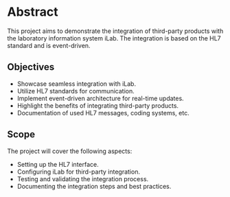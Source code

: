 # Abstract

This project aims to demonstrate the integration of third-party products with the laboratory information system iLab. The integration is based on the HL7 standard and is event-driven.

## Objectives

- Showcase seamless integration with iLab.
- Utilize HL7 standards for communication.
- Implement event-driven architecture for real-time updates.
- Highlight the benefits of integrating third-party products.
- Documentation of used HL7 messages, coding systems, etc.

## Scope

The project will cover the following aspects:

- Setting up the HL7 interface.
- Configuring iLab for third-party integration.
- Testing and validating the integration process.
- Documenting the integration steps and best practices.
